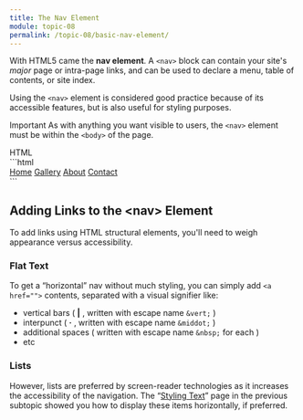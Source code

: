 ```yaml
---
title: The Nav Element
module: topic-08
permalink: /topic-08/basic-nav-element/
---
```


<div class="divider-heading"></div>

With HTML5 came the **nav element**. A `<nav>` block can contain your site's _major_ page or intra-page links, and can be used to declare a menu, table of contents, or site index.

Using the `<nav>` element is considered good practice because of its accessible features, but is also useful for styling purposes.


<span class="label label-danger">Important</span> As with anything you want visible to users, the `<nav>` element must be within the `<body>` of the page.


<div class="code-heading">
  <span class="html">HTML</span>
</div>
```html
<nav>
  <!-- Site Links -->
</nav>


<!-- For example... -->
<nav id="main-menu">
  <a href="#">Home</a>
  <a href="#">Gallery</a>
  <a href="#">About</a>
  <a href="#">Contact</a>
</nav>
```


<div class="divider-pg"></div>


## Adding Links to the &lt;nav&gt; Element
To add links using HTML structural elements, you'll need to weigh appearance versus accessibility.


### Flat Text
To get a “horizontal” nav without much styling, you can simply add `<a href="">` contents, separated with a visual signifier like:
- vertical bars ( **\|** , written with escape name `&vert;` )
- interpunct ( **&middot;** , written with escape name `&middot;` )
- additional spaces ( written with escape name `&nbsp;` for each )
- etc

<div class="external-embed">
  <p data-height="400" data-theme-id="30567" data-slug-hash="dyXoYbM" data-default-tab="html,result" data-user="retrog4m3r" data-pen-title="The Nav Element, Flat Text " class="codepen"></p>
</div>


### Lists
However, lists are preferred by screen-reader technologies as it increases the accessibility of the navigation. The “[Styling Text](../basic-styling-text)” page in the previous subtopic showed you how to display these items horizontally, if preferred.

<div class="external-embed">
  <p data-height="400" data-theme-id="30567" data-slug-hash="NWrqGKY" data-default-tab="html,result" data-user="retrog4m3r" data-pen-title="The Nav Element, List Links" class="codepen"></p>
</div>
